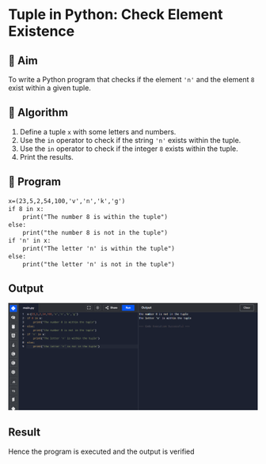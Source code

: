 # Tuple in Python: Check Element Existence

## 🎯 Aim
To write a Python program that checks if the element `'n'` and the element `8` exist within a given tuple.

## 🧠 Algorithm
1. Define a tuple `x` with some letters and numbers.
2. Use the `in` operator to check if the string `'n'` exists within the tuple.
3. Use the `in` operator to check if the integer `8` exists within the tuple.
4. Print the results.

## 🧾 Program
```
x=(23,5,2,54,100,'v','n','k','g')
if 8 in x:
    print("The number 8 is within the tuple")
else:
    print("the number 8 is not in the tuple")
if 'n' in x:
    print("The letter 'n' is within the tuple")
else:
    print("the letter 'n' is not in the tuple")
```

## Output
![alt text](m35.png)
## Result
Hence the program is executed and the output is verified